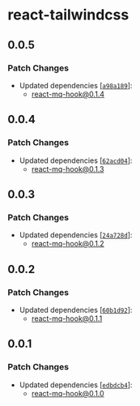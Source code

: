 # react-tailwindcss

## 0.0.5

### Patch Changes

- Updated dependencies [[`a98a189`](https://github.com/ethan-heo/mq/commit/a98a1896e8a82a06cd00320ea09c89bdade51f66)]:
    - react-mq-hook@0.1.4

## 0.0.4

### Patch Changes

- Updated dependencies [[`62acd04`](https://github.com/ethan-heo/mq/commit/62acd046d7ad49135a368dd71c4dedd05fd10836)]:
    - react-mq-hook@0.1.3

## 0.0.3

### Patch Changes

- Updated dependencies [[`24a728d`](https://github.com/ethan-heo/mq/commit/24a728def7c6ca31a9f44fe0652747d2b62315cd)]:
    - react-mq-hook@0.1.2

## 0.0.2

### Patch Changes

- Updated dependencies [[`60b1d92`](https://github.com/ethan-heo/mq/commit/60b1d92154b0cc0fccb835f8af2e013df9bff8b9)]:
    - react-mq-hook@0.1.1

## 0.0.1

### Patch Changes

- Updated dependencies [[`edbdcb4`](https://github.com/ethan-heo/mq/commit/edbdcb47b352778d6ec668c6d893c969f66a9a53)]:
    - react-mq-hook@0.1.0
